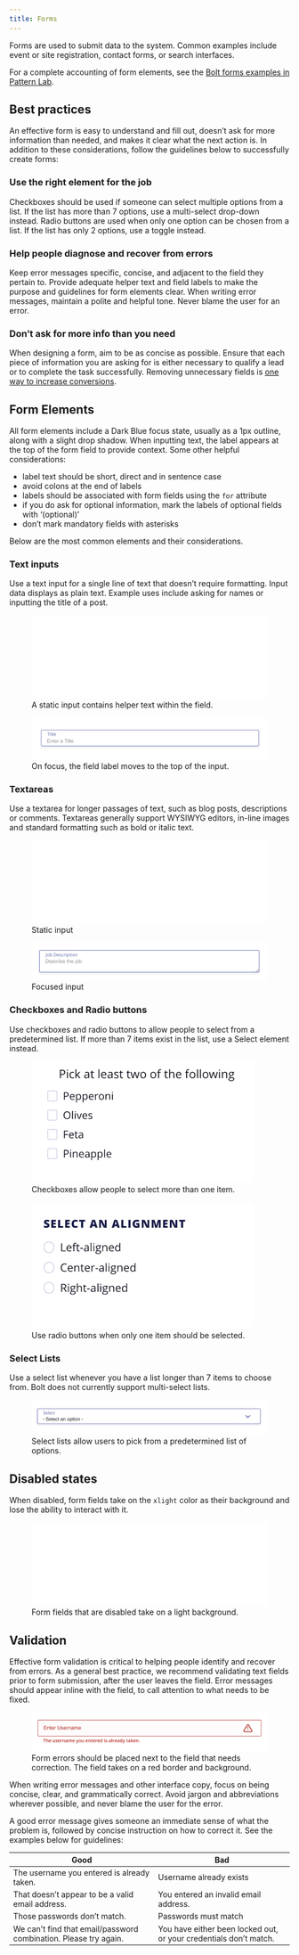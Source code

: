 ```yaml
---
title: Forms
---
```


Forms are used to submit data to the system. Common examples include event or site registration, contact forms, or search interfaces. 

For a complete accounting of form elements, see the [Bolt forms examples in Pattern Lab](/pattern-lab/?p=viewall-components-form). 

## Best practices

An effective form is easy to understand and fill out, doesn’t ask for more information than needed, and makes it clear what the next action is. In addition to these considerations, follow the guidelines below to successfully create forms:

### Use the right element for the job

Checkboxes should be used if someone can select multiple options from a list. If the list has more than 7 options, use a multi-select drop-down instead. Radio buttons are used when only one option can be chosen from a list. If the list has only 2 options, use a toggle instead. 

### Help people diagnose and recover from errors

Keep error messages specific, concise, and adjacent to the field they pertain to. Provide adequate helper text and field labels to make the purpose and guidelines for form elements clear. When writing error messages, maintain a polite and helpful tone. Never blame the user for an error.

### Don’t ask for more info than you need

When designing a form, aim to be as concise as possible. Ensure that each piece of information you are asking for is either necessary to qualify a lead or to complete the task successfully. Removing unnecessary fields is [one way to increase conversions](https://conversionxl.com/blog/reduce-form-fields/). 

## Form Elements

All form elements include a Dark Blue focus state, usually as a 1px outline, along with a slight drop shadow. When inputting text, the label appears at the top of the form field to provide context. Some other helpful considerations: 

- label text should be short, direct and in sentence case
- avoid colons at the end of labels
- labels should be associated with form fields using the `for` attribute
- if you do ask for optional information, mark the labels of optional fields with ‘(optional)’
- don’t mark mandatory fields with asterisks

Below are the most common elements and their considerations.

### Text inputs

Use a text input for a single line of text that doesn’t require formatting. Input data displays as plain text. Example uses include asking for names or inputting the title of a post.

<figure>
<iframe src="/pattern-lab/patterns/02-components-form-form-element-demo-input-element/02-components-form-form-element-demo-input-element.html" frameborder="0" width="100%"></iframe>
<figcaption>A static input contains helper text within the field.</figcaption>
</figure>

<figure>
<img src="../../../images/forms-text-input-focus.png" />
<figcaption>On focus, the field label moves to the top of the input.</figcaption>
</figure>

### Textareas

Use a textarea for longer passages of text, such as blog posts, descriptions or comments. Textareas generally support WYSIWYG editors, in-line images and standard formatting such as bold or italic text.

<figure>
<iframe src="/pattern-lab/patterns/02-components-form-form-element-demo-textarea/02-components-form-form-element-demo-textarea.html" frameborder="0" width="100%"></iframe>
<figcaption>Static input</figcaption>
</figure>

<figure>
<img src="../../../images/forms-textarea-focused.png" />
<figcaption>Focused input</figcaption>
</figure>

### Checkboxes and Radio buttons

Use checkboxes and radio buttons to allow people to select from a predetermined list. If more than 7 items exist in the list, use a Select element instead. 

<figure><img src="../../../images/forms-checkbox.png" /><figcaption>Checkboxes allow people to select more than one item.</figcaption></figure><figure><img src="../../../images/forms-radio.png" /><figcaption>Use radio buttons when only one item should be selected.</figcaption></figure>

### Select Lists

Use a select list whenever you have a list longer than 7 items to choose from. Bolt does not currently support multi-select lists.

<figure>
<img src="../../../images/forms-select.png" />
<figcaption>Select lists allow users to pick from a predetermined list of options.</figcaption>
</figure>

## Disabled states

When disabled, form fields take on the `xlight` color as their background and lose the ability to interact with it.

<figure>
<iframe src="/pattern-lab/patterns/02-components-form-form-element-demo-input-element-disabled/02-components-form-form-element-demo-input-element-disabled.html" frameborder="0" width="100%"></iframe>
<figcaption>Form fields that are disabled take on a light background.</figcaption>
</figure>

## Validation

Effective form validation is critical to helping people identify and recover from errors. As a general best practice, we recommend validating text fields prior to form submission, after the user leaves the field. Error messages should appear inline with the field, to call attention to what needs to be fixed.

<figure>
<img src="../../../images/forms-text-input-error.png" />
<figcaption>Form errors should be placed next to the field that needs correction. The field takes on a red border and background.</figcaption>
</figure>

When writing error messages and other interface copy, focus on being concise, clear, and grammatically correct. Avoid jargon and abbreviations wherever possible, and never blame the user for the error. 

A good error message gives someone an immediate sense of what the problem is, followed by concise instruction on how to correct it. See the examples below for guidelines: 

| **Good**                                                         | **Bad**                                                           |
| ---------------------------------------------------------------- | ----------------------------------------------------------------- |
| The username you entered is already taken.                       | Username already exists                                           |
| That doesn’t appear to be a valid email address.                 | You entered an invalid email address.                             |
| Those passwords don’t match.                                     | Passwords must match                                              |
| We can't find that email/password combination. Please try again. | You have either been locked out, or your credentials don’t match. |


